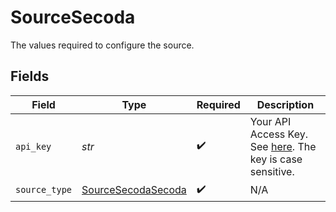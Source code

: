# SourceSecoda

The values required to configure the source.


## Fields

| Field                                                                                                                    | Type                                                                                                                     | Required                                                                                                                 | Description                                                                                                              |
| ------------------------------------------------------------------------------------------------------------------------ | ------------------------------------------------------------------------------------------------------------------------ | ------------------------------------------------------------------------------------------------------------------------ | ------------------------------------------------------------------------------------------------------------------------ |
| `api_key`                                                                                                                | *str*                                                                                                                    | :heavy_check_mark:                                                                                                       | Your API Access Key. See <a href="https://docs.secoda.co/secoda-api/authentication">here</a>. The key is case sensitive. |
| `source_type`                                                                                                            | [SourceSecodaSecoda](../../models/shared/sourcesecodasecoda.md)                                                          | :heavy_check_mark:                                                                                                       | N/A                                                                                                                      |